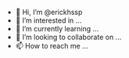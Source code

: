 - 👋 Hi, I’m @erickhssp
- 👀 I’m interested in ...
- 🌱 I’m currently learning ...
- 💞️ I’m looking to collaborate on ...
- 📫 How to reach me ...

<!---
erickhssp/erickhssp is a ✨ special ✨ repository because its `README.md` (this file) appears on your GitHub profile.
You can click the Preview link to take a look at your changes.
--->

